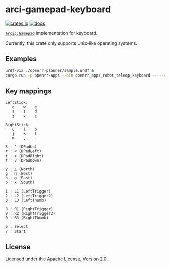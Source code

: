 # arci-gamepad-keyboard

[![crates.io](https://img.shields.io/crates/v/arci-gamepad-keyboard.svg)](https://crates.io/crates/arci-gamepad-keyboard) [![docs](https://docs.rs/arci-gamepad-keyboard/badge.svg)](https://docs.rs/arci-gamepad-keyboard)

[`arci::Gamepad`](https://docs.rs/arci/*/arci/trait.Gamepad.html) implementation for keyboard.

Currently, this crate only supports Unix-like operating systems.

## Examples

```bash
urdf-viz ./openrr-planner/sample.urdf &
cargo run -p openrr-apps --bin openrr_apps_robot_teleop_keyboard -- --config-path ./openrr-apps/config/sample_teleop_config_urdf_viz.toml
```

## Key mappings

```text
LeftStick:
   q    w    e
   a    s    d
   z    x    c

RightStick:
   u    i    o
   j    k    l
   m    ,    .

5 : ^ (DPadUp)
r : < (DPadLeft)
t : > (DPadRight)
f : v (DPadDown)

y : △ (North)
g : □ (West)
h : ○ (East)
b : x (South)

1 : L1 (LeftTrigger)
2 : L2 (LeftTrigger2)
3 : L3 (LeftThumb)

8 : R1 (RightTrigger)
9 : R2 (RightTrigger2)
0 : R3 (RightThumb)

6 : Select
7 : Start
```

## License

Licensed under the [Apache License, Version 2.0](https://github.com/openrr/openrr/blob/main/LICENSE).
